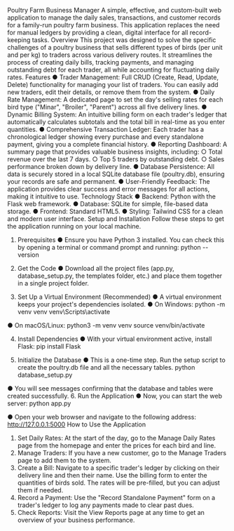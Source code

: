 Poultry Farm Business Manager
A simple, effective, and custom-built web application to manage the daily sales, transactions, and customer records for a family-run poultry farm business. This application replaces the need for manual ledgers by providing a clean, digital interface for all record-keeping tasks.
Overview
This project was designed to solve the specific challenges of a poultry business that sells different types of birds (per unit and per kg) to traders across various delivery routes. It streamlines the process of creating daily bills, tracking payments, and managing outstanding debt for each trader, all while accounting for fluctuating daily rates.
Features
●	Trader Management: Full CRUD (Create, Read, Update, Delete) functionality for managing your list of traders. You can easily add new traders, edit their details, or remove them from the system.
●	Daily Rate Management: A dedicated page to set the day's selling rates for each bird type ("Minar", "Broiler", "Parent") across all five delivery lines.
●	Dynamic Billing System: An intuitive billing form on each trader's ledger that automatically calculates subtotals and the total bill in real-time as you enter quantities.
●	Comprehensive Transaction Ledger: Each trader has a chronological ledger showing every purchase and every standalone payment, giving you a complete financial history.
●	Reporting Dashboard: A summary page that provides valuable business insights, including:
○	Total revenue over the last 7 days.
○	Top 5 traders by outstanding debt.
○	Sales performance broken down by delivery line.
●	Database Persistence: All data is securely stored in a local SQLite database file (poultry.db), ensuring your records are safe and permanent.
●	User-Friendly Feedback: The application provides clear success and error messages for all actions, making it intuitive to use.
Technology Stack
●	Backend: Python with the Flask web framework.
●	Database: SQLite for simple, file-based data storage.
●	Frontend: Standard HTML5.
●	Styling: Tailwind CSS for a clean and modern user interface.
Setup and Installation
Follow these steps to get the application running on your local machine.
1. Prerequisites
●	Ensure you have Python 3 installed. You can check this by opening a terminal or command prompt and running:
python --version


2. Get the Code
●	Download all the project files (app.py, database_setup.py, the templates folder, etc.) and place them together in a single project folder.
3. Set Up a Virtual Environment (Recommended)
●	A virtual environment keeps your project's dependencies isolated.
●	On Windows:
python -m venv venv
venv\Scripts\activate


●	On macOS/Linux:
python3 -m venv venv
source venv/bin/activate


4. Install Dependencies
●	With your virtual environment active, install Flask:
pip install Flask


5. Initialize the Database
●	This is a one-time step. Run the setup script to create the poultry.db file and all the necessary tables.
python database_setup.py


●	You will see messages confirming that the database and tables were created successfully.
6. Run the Application
●	Now, you can start the web server:
python app.py


●	Open your web browser and navigate to the following address: http://127.0.0.1:5000
How to Use the Application
1.	Set Daily Rates: At the start of the day, go to the Manage Daily Rates page from the homepage and enter the prices for each bird and line.
2.	Manage Traders: If you have a new customer, go to the Manage Traders page to add them to the system.
3.	Create a Bill: Navigate to a specific trader's ledger by clicking on their delivery line and then their name. Use the billing form to enter the quantities of birds sold. The rates will be pre-filled, but you can adjust them if needed.
4.	Record a Payment: Use the "Record Standalone Payment" form on a trader's ledger to log any payments made to clear past dues.
5.	Check Reports: Visit the View Reports page at any time to get an overview of your business performance.
